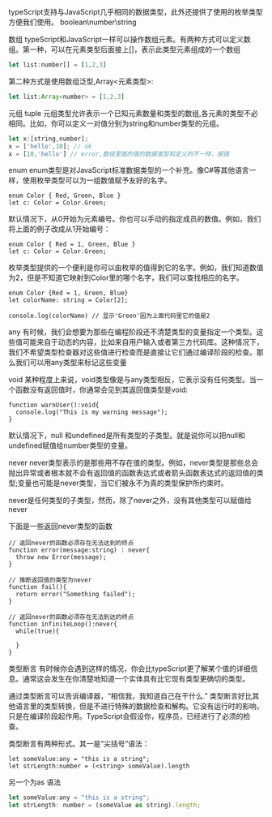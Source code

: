 typeScript支持与JavaScript几乎相同的数据类型，此外还提供了使用的枚举类型方便我们使用。
boolean\number\string

数组
typeScript和JavaScript一样可以操作数组元素。有两种方式可以定义数组。第一种，可以在元素类型后面接上[]，表示此类型元素组成的一个数组

```javascript
let list:number[] = [1,2,3]
````

第二种方式是使用数组泛型,Array<元素类型>:

```javascript
let list:Array<number> = [1,2,3]
```

元组 tuple
元组类型允许表示一个已知元素数量和类型的数组,各元素的类型不必相同。比如，你可以定义一对值分别为string和number类型的元组。
```javascript
let x:[string,number];
x = ['hello',10]; // ok
x = [10,'hello'] // error,数组里面的值的数据类型和定义的不一样，报错
```

enum
enum类型是对JavaScript标准数据类型的一个补充。像C#等其他语言一样，使用枚举类型可以为一组数值赋予友好的名字。

```
enum Color { Red, Green, Blue }
let c: Color = Color.Green;

```

默认情况下，从0开始为元素编号。你也可以手动的指定成员的数值。例如，我们将上面的例子改成从1开始编号：
```
enum Color { Red = 1, Green, Blue }
let c: Color = Color.Green;
```

枚举类型提供的一个便利是你可以由枚举的值得到它的名字。例如，我们知道数值为2，但是不知道它映射到Color里的哪个名字，我们可以查找相应的名字。

```
enum Color {Red = 1, Green, Blue}
let colorName: string = Color[2];

console.log(colorName) // 显示'Green'因为上面代码里它的值是2
```

any
有时候，我们会想要为那些在编程阶段还不清楚类型的变量指定一个类型。这些值可能来自于动态的内容，比如来自用户输入或者第三方代码库。这种情况下，我们不希望类型检查器对这些值进行检查而是直接让它们通过编译阶段的检查。那么我们可以用any类型来标记这些变量

void 
某种程度上来说，void类型像是与any类型相反，它表示没有任何类型。当一个函数没有返回值时，你通常会见到其返回值类型是void:

```
function warnUser():void{
  console.log("This is my warning message");
}
```

默认情况下，null 和undefined是所有类型的子类型。就是说你可以把null和undefined赋值给number类型的变量。

never
never类型表示的是那些用不存在值的类型。例如，never类型是那些总会抛出异常或者根本就不会有返回值的函数表达式或者箭头函数表达式的返回值的类型;变量也可能是never类型，当它们被永不为真的类型保护所约束时。

never是任何类型的子类型，然而，除了never之外，没有其他类型可以赋值给never

下面是一些返回never类型的函数
```
// 返回never的函数必须存在无法达到的终点
function error(message:string) : never{
  throw new Error(message);
}

// 推断返回值的类型为never
function fail(){
  return error("Something failed");
}

// 返回never的函数必须存在无法到达的终点
function infiniteLoop():never{
  while(true){

  }
}
```

类型断言
有时候你会遇到这样的情况，你会比typeScript更了解某个值的详细信息。通常这会发生在你清楚地知道一个实体具有比它现有类型更确切的类型。

通过类型断言可以告诉编译器，“相信我，我知道自己在干什么.” 类型断言好比其他语言里的类型转换，但是不进行特殊的数据检查和解构。它没有运行时的影响，只是在编译阶段起作用。TypeScript会假设你，程序员，已经进行了必须的检查。

类型断言有两种形式。其一是“尖括号”语法：
```
let someValue:any = "this is a string";
let strLength:number = (<string> someValue).length
```

另一个为as 语法
```javascript
let someValue:any = "this is a string";
let strLength: number = (someValue as string).length;
```



